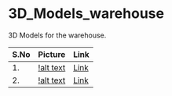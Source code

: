 # 3D_Models_warehouse
3D Models for the warehouse.


|S.No|Picture|Link|
|----|-------|----|
|1. |[!alt text](./model1/model_img.png)|<a href="https://github.com/AnuragSahu/3D_Models_warehouse/tree/master/InnerPlan/model1">Link</a>|
|2. |[!alt text](./model2/model_img.png)|<a href="https://github.com/AnuragSahu/3D_Models_warehouse/tree/master/InnerPlan/model2">Link</a>|
